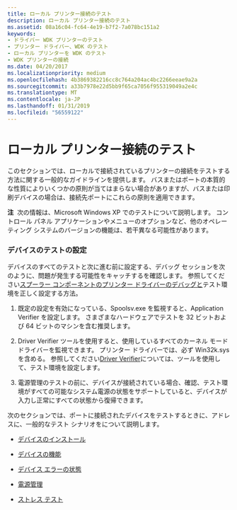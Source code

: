 ```yaml
---
title: ローカル プリンター接続のテスト
description: ローカル プリンター接続のテスト
ms.assetid: 08a16c04-fc64-4e19-b7f2-7a078bc151a2
keywords:
- ドライバー WDK プリンターのテスト
- プリンター ドライバー、WDK のテスト
- ローカル プリンターを WDK のテスト
- WDK プリンターの接続
ms.date: 04/20/2017
ms.localizationpriority: medium
ms.openlocfilehash: 4b3869382216cc8c764a204ac4bc2266eeae9a2a
ms.sourcegitcommit: a33b7978e22d5bb9f65ca7056f955319049a2e4c
ms.translationtype: MT
ms.contentlocale: ja-JP
ms.lasthandoff: 01/31/2019
ms.locfileid: "56559122"
---
```

# <a name="testing-local-printer-connectivity"></a>ローカル プリンター接続のテスト


このセクションでは、ローカルで接続されているプリンターの接続をテストする方法に関する一般的なガイドラインを提供します。 バスまたはポートの本質的な性質によりいくつかの原則が当てはまらない場合がありますが、バスまたは印刷デバイスの場合は、接続先ポートにこれらの原則を適用できます。

**注**  次の情報は、Microsoft Windows XP でのテストについて説明します。 コントロール パネル アプリケーションやメニューのオプションなど、他のオペレーティング システムのバージョンの機能は、若干異なる可能性があります。

 

### <a name="setting-up-device-testing"></a>デバイスのテストの設定

デバイスのすべてのテストと次に進む前に設定する、デバッグ セッションを次のように、問題が発生する可能性をキャッチするを確認します。 参照してください[スプーラー コンポーネントのプリンター ドライバーのデバッグと](debugging-printer-drivers-and-spooler-components.md)テスト環境を正しく設定する方法。

1.  既定の設定を有効になっている、Spoolsv.exe を監視すると、Application Verifier を設定します。 さまざまなハードウェアでテストを 32 ビットおよび 64 ビットのマシンを含む推奨します。

2.  Driver Verifier ツールを使用すると、使用しているすべてのカーネル モード ドライバーを監視できます。 プリンター ドライバーでは、必ず Win32k.sys を含める。 参照してください[Driver Verifier](https://msdn.microsoft.com/library/windows/hardware/ff545448)については、ツールを使用して、テスト環境を設定します。

3.  電源管理のテストの前に、デバイスが接続されている場合、確認、テスト環境がすべての可能なシステム電源の状態をサポートしていると、デバイスが入力し正常にすべての状態から復帰できます。

次のセクションでは、ポートに接続されたデバイスをテストするときに、アドレスに、一般的なテスト シナリオをについて説明します。

-   [デバイスのインストール](device-installation.md)

-   [デバイスの機能](testing-device-functionality.md)

-   [デバイス エラーの状態](device-error-states.md)

-   [電源管理](power-management.md)

-   [ストレス テスト](stress-testing.md)

 

 




